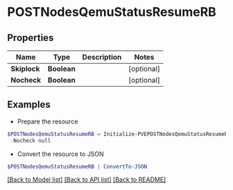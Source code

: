 # POSTNodesQemuStatusResumeRB
## Properties

Name | Type | Description | Notes
------------ | ------------- | ------------- | -------------
**Skiplock** | **Boolean** |  | [optional] 
**Nocheck** | **Boolean** |  | [optional] 

## Examples

- Prepare the resource
```powershell
$POSTNodesQemuStatusResumeRB = Initialize-PVEPOSTNodesQemuStatusResumeRB  -Skiplock null `
 -Nocheck null
```

- Convert the resource to JSON
```powershell
$POSTNodesQemuStatusResumeRB | ConvertTo-JSON
```

[[Back to Model list]](../README.md#documentation-for-models) [[Back to API list]](../README.md#documentation-for-api-endpoints) [[Back to README]](../README.md)

